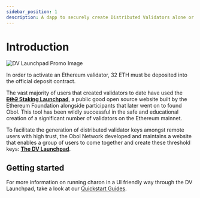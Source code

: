 ```yaml
---
sidebar_position: 1
description: A dapp to securely create Distributed Validators alone or with a group.
---
```


# Introduction

![DV Launchpad Promo Image](https://github.com/ObolNetwork/obol-docs/blob/main/img/DistributeYourValidators.svg)

In order to activate an Ethereum validator, 32 ETH must be deposited into the official deposit contract.

The vast majority of users that created validators to date have used the [~~**Eth2**~~**&#x20;Staking Launchpad**](https://launchpad.ethereum.org/), a public good open source website built by the Ethereum Foundation alongside participants that later went on to found Obol. This tool has been wildly successful in the safe and educational creation of a significant number of validators on the Ethereum mainnet.

To facilitate the generation of distributed validator keys amongst remote users with high trust, the Obol Network developed and maintains a website that enables a group of users to come together and create these threshold keys: [**The DV Launchpad**](https://goerli.launchpad.obol.tech/).

## Getting started

For more information on running charon in a UI friendly way through the DV Launchpad, take a look at our [Quickstart Guides](../int/quickstart/index.md).
